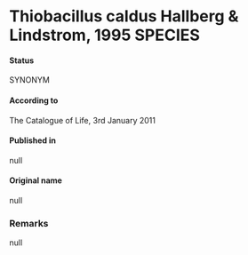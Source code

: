 # Thiobacillus caldus Hallberg & Lindstrom, 1995 SPECIES

#### Status
SYNONYM

#### According to
The Catalogue of Life, 3rd January 2011

#### Published in
null

#### Original name
null

### Remarks
null